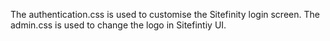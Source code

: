 ﻿The authentication.css is used to customise the Sitefinity login screen.
The admin.css is used to change the logo in Sitefintiy UI.